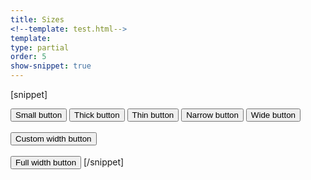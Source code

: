 ```yaml
---
title: Sizes
<!--template: test.html-->
template:
type: partial
order: 5
show-snippet: true
---
```

[snippet]
<!-- Small -->
<button class="btn btn--primary btn--small">
    Small button
</button>

<!-- Thick -->
<button class="btn btn--primary btn--thick">
    Thick button
</button>

<!-- Thin -->
<button class="btn btn--primary btn--thin">
    Thin button
</button>

<!-- Narrow -->
<button class="btn btn--primary btn--narrow">
    Narrow button
</button>

<!-- Wide -->
<button class="btn btn--primary btn--wide">
    Wide button
</button>

<!--Added for tidying up-->
</br>
</br>
<!--End of tidying up-->

<!-- Custom width using utility width class -->
<button class="btn btn--primary width--11">
    Custom width button
</button>

<!--Added for tidying up-->
</br>
</br>
<!--End of tidying up-->

<!-- Full width -->
<button class="btn btn--primary btn--full-width">
    Full width button
</button>
[/snippet]